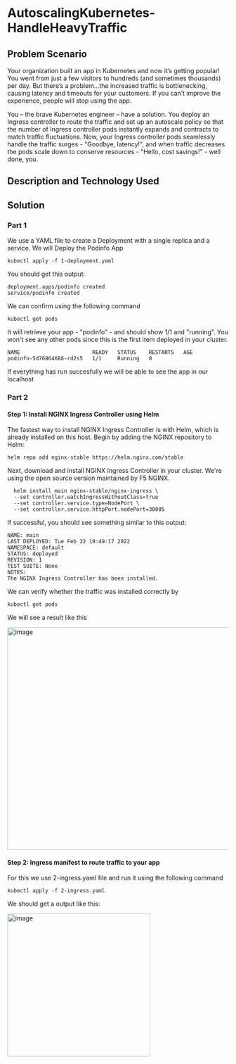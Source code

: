 # AutoscalingKubernetes-HandleHeavyTraffic

## Problem Scenario
Your organization built an app in Kubernetes and now it’s getting popular! You went from just a few visitors to hundreds (and sometimes thousands) per day. But there’s a problem…the increased traffic is bottlenecking, causing latency and timeouts for your customers. If you can’t improve the experience, people will stop using the app.

You – the brave Kubernetes engineer – have a solution. You deploy an Ingress controller to route the traffic and set up an autoscale policy so that the number of Ingress controller pods instantly expands and contracts to match traffic fluctuations. Now, your Ingress controller pods seamlessly handle the traffic surges - "Goodbye, latency!", and when traffic decreases the pods scale down to conserve resources - "Hello, cost savings!" - well done, you.


## Description and Technology Used


## Solution


### Part 1
We use a YAML file to create a Deployment with a single replica and a service.
We will Deploy the Podinfo App
```
kubectl apply -f 1-deployment.yaml
```
You should get this output:
```
deployment.apps/podinfo created
service/podinfo created
```
We can confirm using the following command

```
kubectl get pods
```
It will retrieve your app - "podinfo" - and should show 1/1 and "running". You won't see any other pods since this is the first item deployed in your cluster.

```
NAME                       READY   STATUS    RESTARTS   AGE
podinfo-5d76864686-rd2s5   1/1     Running   0     

```
If everything has run succesfully we will be able to see the app in our localhost

### Part 2

#### Step 1: Install NGINX Ingress Controller using Helm
The fastest way to install NGINX Ingress Controller is with Helm, which is already installed on this host.
Begin by adding the NGINX repository to Helm:

```
helm repo add nginx-stable https://helm.nginx.com/stable
```
Next, download and install NGINX Ingress Controller in your cluster. We're using the open source version maintained by F5 NGINX.

```
  helm install main nginx-stable/nginx-ingress \
  --set controller.watchIngressWithoutClass=true
  --set controller.service.type=NodePort \
  --set controller.service.httpPort.nodePort=30005
```

If successful, you should see something similar to this output:
```
NAME: main
LAST DEPLOYED: Tue Feb 22 19:49:17 2022
NAMESPACE: default
STATUS: deployed
REVISION: 1
TEST SUITE: None
NOTES:
The NGINX Ingress Controller has been installed.
```
We can verify whether the traffic was installed correctly by 
```
kubectl get pods

```
We will see a result like this


<img width="506" alt="image" src="https://user-images.githubusercontent.com/43017632/158030864-ad4eeb25-fef4-4ac1-8788-e8571b50cf5b.png">

#### Step 2: Ingress manifest to route traffic to your app

For this we use 2-ingress.yaml file and run it using the following command

```
kubectl apply -f 2-ingress.yaml
```
We should get a output like this:

<img width="325" alt="image" src="https://user-images.githubusercontent.com/43017632/158031002-c44d6dbb-4670-4da6-b7f0-a880db34b3f7.png">


